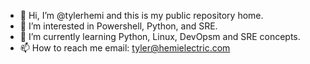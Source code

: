 - 👋 Hi, I’m @tylerhemi and this is my public repository home.
- 👀 I’m interested in Powershell, Python, and SRE.
- 🌱 I’m currently learning Python, Linux, DevOpsm and SRE concepts.
- 📫 How to reach me email: tyler@hemielectric.com

<!---
tylerhemi/tylerhemi is a ✨ special ✨ repository because its `README.md` (this file) appears on your GitHub profile.
You can click the Preview link to take a look at your changes.
--->
